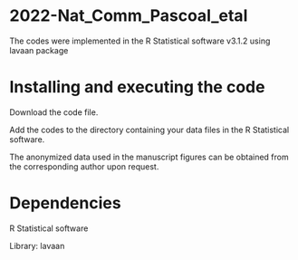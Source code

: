 # 2022-Nat_Comm_Pascoal_etal

The codes were implemented in the R Statistical software v3.1.2 using lavaan package 

# Installing and executing the code

Download the code file. 

Add the codes to the directory containing your data files in the R Statistical software.

The anonymized data used in the manuscript figures can be obtained from the corresponding author upon request.

# Dependencies 

R Statistical software

Library: lavaan
